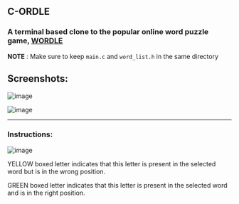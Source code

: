 ## C-ORDLE

### A terminal based clone to the popular online word puzzle game, [WORDLE](https://www.nytimes.com/games/wordle/index.html)

**NOTE** : Make sure to keep `main.c` and `word_list.h` in the same directory



## Screenshots:

![image](https://github.com/siliconvolley/cordle/assets/113709174/2212d571-ba1c-4dfa-ae7c-2d657d2d6d2b)

![image](https://github.com/siliconvolley/cordle/assets/113709174/ca6967c1-e983-4c57-81b9-914a0cda1c45)


---

### Instructions:

![image](https://github.com/siliconvolley/cordle/assets/113709174/351d69d5-d15f-403a-b693-d20b873540b9)

YELLOW boxed letter indicates that this letter is present in the selected word but is in the wrong position.

GREEN boxed letter indicates that this letter is present in the selected word and is in the right position.
